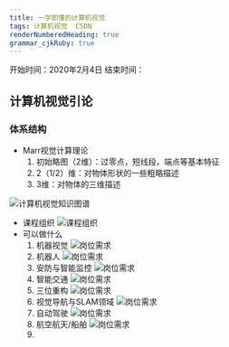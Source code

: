 ```yaml
---
title: 一学即懂的计算机视觉
tags: 计算机视觉  CSDN
renderNumberedHeading: true
grammar_cjkRuby: true
---
```

开始时间：2020年2月4日
结束时间：

## 计算机视觉引论
### 体系结构
- Marr视觉计算理论
	1. 初始略图（2维）：过零点，短线段，端点等基本特征
	2. 2（1/2）维：对物体形状的一些粗略描述
	3. 3维：对物体的三维描述

![计算机视觉知识图谱](https://gitee.com/knowmefly/little_book_maker/raw/master/小书匠/1580786660274.png)
- 课程组织
![课程组织](https://gitee.com/knowmefly/little_book_maker/raw/master/小书匠/1580786960821.png)
- 可以做什么
	1. 机器视觉
	![岗位需求](https://gitee.com/knowmefly/little_book_maker/raw/master/小书匠/1580788002545.png)
	2. 机器人
	![岗位需求](https://gitee.com/knowmefly/little_book_maker/raw/master/小书匠/1580788050249.png)
	3. 安防与智能监控
	![岗位需求](https://gitee.com/knowmefly/little_book_maker/raw/master/小书匠/1580788101877.png)
	 4. 智能交通
	 ![岗位需求](https://gitee.com/knowmefly/little_book_maker/raw/master/小书匠/1580788183226.png)
	 5. 三位重构
	 ![岗位需求](https://gitee.com/knowmefly/little_book_maker/raw/master/小书匠/1580788225658.png)
	 6. 视觉导航与SLAM领域
	 ![岗位需求](https://gitee.com/knowmefly/little_book_maker/raw/master/小书匠/1580788308981.png)
	 7. 自动驾驶
	 ![岗位需求](https://gitee.com/knowmefly/little_book_maker/raw/master/小书匠/1580788372372.png)
	 8. 航空航天/船舶
	 ![岗位需求](https://gitee.com/knowmefly/little_book_maker/raw/master/小书匠/1580788439719.png)
	 9. 